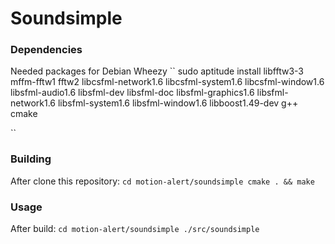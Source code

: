 # Soundsimple
### Dependencies
Needed packages for Debian Wheezy
``
sudo aptitude install  libfftw3-3 mffm-fftw1  fftw2 libcsfml-network1.6 libcsfml-system1.6 libcsfml-window1.6 libsfml-audio1.6 libsfml-dev libsfml-doc libsfml-graphics1.6 libsfml-network1.6 libsfml-system1.6 libsfml-window1.6 libboost1.49-dev g++ cmake

``
### Building 
After clone this repository:
``
cd motion-alert/soundsimple
cmake . && make
``

### Usage 
After build:
``
cd motion-alert/soundsimple
./src/soundsimple
``
